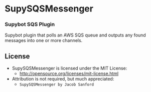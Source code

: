 # SupySQSMessenger
### Supybot SQS Plugin

Supybot plugin that polls an AWS SQS queue and outputs any found messages into one or more channels.

## License
- SupySQSMessenger is licensed under the MIT License:
  - http://opensource.org/licenses/mit-license.html
- Attribution is not required, but much appreciated:
  - `SupySQSMessenger by Jacob Sanford`
